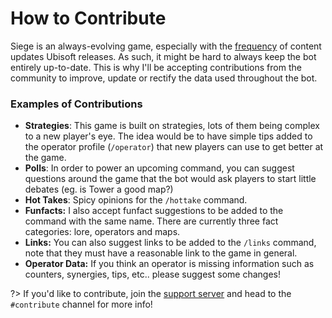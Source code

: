 # How to Contribute
Siege is an always-evolving game, especially with the [frequency](https://staticctf.akamaized.net/J3yJr34U2pZ2Ieem48Dwy9uqj5PNUQTn/5duaCdl3M0Cz6Wcfi4AHMx/b89150cfabc521480076b9d55aa84290/R6S_Y7_Roadmap_1920x1080_US.jpg) of content updates Ubisoft releases. As such, it might be hard to always keep the bot entirely up-to-date. This is why I'll be accepting contributions from the community to improve, update or rectify the data used throughout the bot.

### Examples of Contributions
- **Strategies**: This game is built on strategies, lots of them being complex to a new player's eye. The idea would be to have simple tips added to the operator profile (`/operator`) that new players can use to get better at the game.
- **Polls**: In order to power an upcoming command, you can suggest questions around the game that the bot would ask players to start little debates (eg. is Tower a good map?)
- **Hot Takes**: Spicy opinions for the `/hottake` command.
- **Funfacts:** I also accept funfact suggestions to be added to the command with the same name. There are currently three fact categories: lore, operators and maps.
- **Links:** You can also suggest links to be added to the `/links` command, note that they must have a reasonable link to the game in general.
- **Operator Data:** If you think an operator is missing information such as counters, synergies, tips, etc.. please suggest some changes!

?> If you'd like to contribute, join the [support server](https://suspense.is-a.dev/support) and head to the `#contribute` channel for more info!
